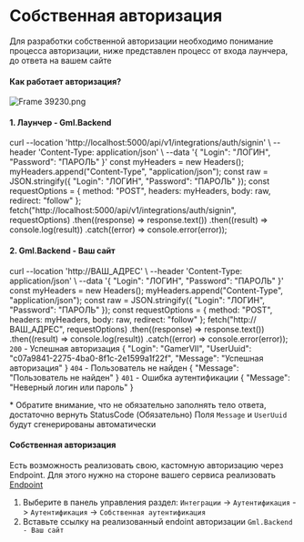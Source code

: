 # Собственная авторизация

Для разработки собственной авторизации необходимо понимание процесса авторизации,
ниже представлен процесс от входа лаунчера, до ответа на вашем сайте

#### Как работает авторизация?

![Frame 39230.png](integrations-auth-custom-1.png)

#### 1. Лаунчер - Gml.Backend
<tabs>
    <tab title="cURL">
        <code-block lang="curl">
curl 
--location 'http://localhost:5000/api/v1/integrations/auth/signin' \
--header 'Content-Type: application/json' \
--data '{
    "Login": "ЛОГИН",
    "Password": "ПАРОЛЬ"
}'
        </code-block>
    </tab>
    <tab title="JavaScript">
        <code-block lang="javascript">
const myHeaders = new Headers();
myHeaders.append("Content-Type", "application/json");
const raw = JSON.stringify({
"Login": "ЛОГИН",
"Password": "ПАРОЛЬ"
});
const requestOptions = {
method: "POST",
headers: myHeaders,
body: raw,
redirect: "follow"
};
fetch("http://localhost:5000/api/v1/integrations/auth/signin", requestOptions)
.then((response) => response.text())
.then((result) => console.log(result))
.catch((error) => console.error(error));
        </code-block>
    </tab>

</tabs>

#### 2. Gml.Backend - Ваш сайт
<tabs>
    <tab title="cURL">
        <code-block lang="curl">
curl --location 'http://ВАШ_АДРЕС' \
--header 'Content-Type: application/json' \
--data '{
    "Login": "ЛОГИН",
    "Password": "ПАРОЛЬ"
}'
        </code-block>
    </tab>
    <tab title="JavaScript">
        <code-block lang="javascript">
const myHeaders = new Headers();
myHeaders.append("Content-Type", "application/json");
const raw = JSON.stringify({
"Login": "ЛОГИН",
"Password": "ПАРОЛЬ"
});
const requestOptions = {
method: "POST",
headers: myHeaders,
body: raw,
redirect: "follow"
};
fetch("http://ВАШ_АДРЕС", requestOptions)
.then((response) => response.text())
.then((result) => console.log(result))
.catch((error) => console.error(error));
        </code-block>
    </tab>
    <tab title="Пример вашего ответа">
        <code class="code">200</code> - Успешная авторизация
        <code-block lang="json">
        {
            "Login": "GamerVII",
            "UserUuid": "c07a9841-2275-4ba0-8f1c-2e1599a1f22f",
            "Message": "Успешная авторизация"
        }
        </code-block>
        <code class="code">404</code> - Пользователь не найден
        <code-block lang="json">
        {
            "Message": "Пользователь не найден"
        }
        </code-block>
        <code class="code">401</code> - Ошибка аутентификации
        <code-block lang="json">
        {
            "Message": "Неверный логин или пароль"
        }
        </code-block>
        <p>* Обратите внимание, что не обязательно заполнять тело ответа, достаточно вернуть StatusCode (Обязательно)
        Поля <code>Message</code> и <code>UserUuid</code> будут сгенерированы автоматически</p>
    </tab>  

</tabs>

#### Собственная авторизация

Есть возможность реализовать свою, кастомную авторизацию через Endpoint. 
Для этого нужно на стороне вашего сервиса реализовать [Endpoint](https://en.wikipedia.org/wiki/Web_API#Endpoints)

1. Выберите в панель управления раздел:
```Интеграции``` -> ```Аутентификация``` -> ```Аутентификация``` -> ```Собственная аутентификация```
2. Вставьте ссылку на реализованный endoint авторизации ```Gml.Backend - Ваш сайт```
